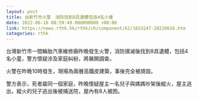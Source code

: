 ```yaml
---
layout: post
title: 台新竹市火警　消防找到8具遺體包括4名小童
date: 2022-06-16 08:59:49.000000000 +08:00
link: https://news.rthk.hk/rthk/ch/component/k2/1653247-20220616.htm
categories: rthk
---
```


台灣新竹市一間輪胎汽車維修廠昨晚發生火警，消防撲滅後找到8具遺體，包括4名小童，警方懷疑涉及家庭糾紛，將展開調查。

火警在昨晚10時發生，現場為兩層高鐵皮建築，事後完全被燒毀。

警方表示，死者屬同一個家庭，昨晚懷疑屋主一名兒子與媽媽吵架後縱火，屋主逃出，縱火的兒子逃出後被捕送院，屋內有8人被困。
